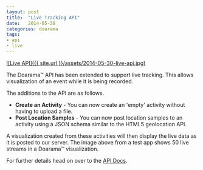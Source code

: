 ```yaml
---
layout: post
title:  "Live Tracking API"
date:   2014-05-30
categories: doarama
tags:
- api
- live
---
```


[![Live API]({{ site.url }}/assets/2014-05-30-live-api.jpg)](http://www.doarama.com/api/0.2/docs)

The Doarama&trade; API has been extended to support live tracking.  This allows visualization of an event while it is being recorded.

The additions to the API are as follows.

* **Create an Activity** - You can now create an 'empty' activity without having to upload a file.
* **Post Location Samples** - You can now post location samples to an activity using a JSON schema similar to the HTML5 geolocation API.

A visualization created from these activities will then display the live data as it is posted to our server.
The image above from a test app shows 50 live streams in a Doarama&trade; visualization.

For further details head on over to the [API Docs](http://www.doarama.com/api/0.2/docs).
